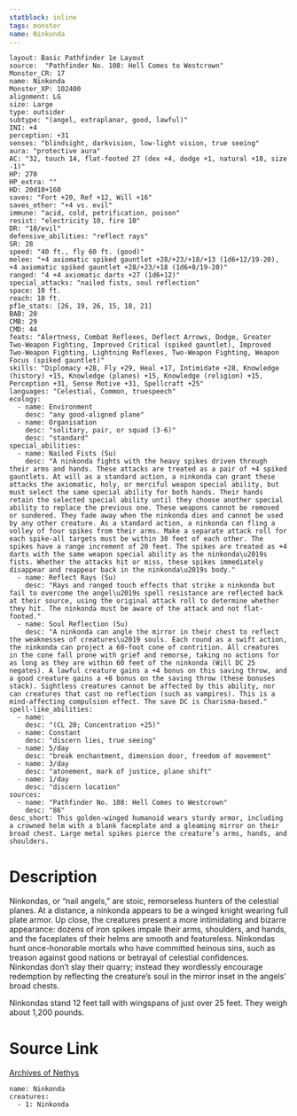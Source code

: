 ```yaml
---
statblock: inline
tags: monster
name: Ninkonda
---
```

```statblock
layout: Basic Pathfinder 1e Layout
source:  "Pathfinder No. 108: Hell Comes to Westcrown"
Monster_CR: 17
name: Ninkonda
Monster_XP: 102400
alignment: LG
size: Large
type: outsider
subtype: "(angel, extraplanar, good, lawful)"
INI: +4
perception: +31
senses: "blindsight, darkvision, low-light vision, true seeing"
aura: "protective aura"
AC: "32, touch 14, flat-footed 27 (dex +4, dodge +1, natural +18, size -1)"
HP: 270
HP_extra: ""
HD: 20d10+160
saves: "Fort +20, Ref +12, Will +16"
saves_other: "+4 vs. evil"
immune: "acid, cold, petrification, poison"
resist: "electricity 10, fire 10"
DR: "10/evil"
defensive_abilities: "reflect rays"
SR: 28
speed: "40 ft., fly 60 ft. (good)"
melee: "+4 axiomatic spiked gauntlet +28/+23/+18/+13 (1d6+12/19-20), +4 axiomatic spiked gauntlet +28/+23/+18 (1d6+8/19-20)"
ranged: "4 +4 axiomatic darts +27 (1d6+12)"
special_attacks: "nailed fists, soul reflection"
space: 10 ft.
reach: 10 ft.
pf1e_stats: [26, 19, 26, 15, 18, 21]
BAB: 20
CMB: 29
CMD: 44
feats: "Alertness, Combat Reflexes, Deflect Arrows, Dodge, Greater Two-Weapon Fighting, Improved Critical (spiked gauntlet), Improved Two-Weapon Fighting, Lightning Reflexes, Two-Weapon Fighting, Weapon Focus (spiked gauntlet)"
skills: "Diplomacy +28, Fly +29, Heal +17, Intimidate +28, Knowledge (history) +15, Knowledge (planes) +15, Knowledge (religion) +15, Perception +31, Sense Motive +31, Spellcraft +25"
languages: "Celestial, Common, truespeech"
ecology:
  - name: Environment
    desc: "any good-aligned plane"
  - name: Organisation
    desc: "solitary, pair, or squad (3-6)"
    desc: "standard"
special_abilities:
  - name: Nailed Fists (Su)
    desc: "A ninkonda fights with the heavy spikes driven through their arms and hands. These attacks are treated as a pair of +4 spiked gauntlets. At will as a standard action, a ninkonda can grant these attacks the axiomatic, holy, or merciful weapon special ability, but must select the same special ability for both hands. Their hands retain the selected special ability until they choose another special ability to replace the previous one. These weapons cannot be removed or sundered. They fade away when the ninkonda dies and cannot be used by any other creature. As a standard action, a ninkonda can fling a volley of four spikes from their arms. Make a separate attack roll for each spike-all targets must be within 30 feet of each other. The spikes have a range increment of 20 feet. The spikes are treated as +4 darts with the same weapon special ability as the ninkonda\u2019s fists. Whether the attacks hit or miss, these spikes immediately disappear and reappear back in the ninkonda\u2019s body."
  - name: Reflect Rays (Su)
    desc: "Rays and ranged touch effects that strike a ninkonda but fail to overcome the angel\u2019s spell resistance are reflected back at their source, using the original attack roll to determine whether they hit. The ninkonda must be aware of the attack and not flat-footed."
  - name: Soul Reflection (Su)
    desc: "A ninkonda can angle the mirror in their chest to reflect the weaknesses of creatures\u2019 souls. Each round as a swift action, the ninkonda can project a 60-foot cone of contrition. All creatures in the cone fall prone with grief and remorse, taking no actions for as long as they are within 60 feet of the ninkonda (Will DC 25 negates). A lawful creature gains a +4 bonus on this saving throw, and a good creature gains a +8 bonus on the saving throw (these bonuses stack). Sightless creatures cannot be affected by this ability, nor can creatures that cast no reflection (such as vampires). This is a mind-affecting compulsion effect. The save DC is Charisma-based."
spell-like_abilities:
  - name:
    desc: "(CL 20; Concentration +25)"
  - name: Constant
    desc: "discern lies, true seeing"
  - name: 5/day
    desc: "break enchantment, dimension door, freedom of movement"
  - name: 3/day
    desc: "atonement, mark of justice, plane shift"
  - name: 1/day
    desc: "discern location"
sources:
  - name: "Pathfinder No. 108: Hell Comes to Westcrown"
    desc: "86"
desc_short: This golden-winged humanoid wears sturdy armor, including a crowned helm with a blank faceplate and a gleaming mirror on their broad chest. Large metal spikes pierce the creature’s arms, hands, and shoulders.
```
# Description
Ninkondas, or “nail angels,” are stoic, remorseless hunters of the celestial planes. At a distance, a ninkonda appears to be a winged knight wearing full plate armor. Up close, the creatures present a more intimidating and bizarre appearance: dozens of iron spikes impale their arms, shoulders, and hands, and the faceplates of their helms are smooth and featureless. Ninkondas hunt once-honorable mortals who have committed heinous sins, such as treason against good nations or betrayal of celestial confidences. Ninkondas don’t slay their quarry; instead they wordlessly encourage redemption by reflecting the creature’s soul in the mirror inset in the angels’ broad chests.

Ninkondas stand 12 feet tall with wingspans of just over 25 feet. They weigh about 1,200 pounds.
# Source Link
[Archives of Nethys](https://aonprd.com/MonsterDisplay.aspx?ItemName=Ninkonda)
```encounter-table
name: Ninkonda
creatures:
  - 1: Ninkonda
```
